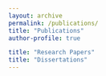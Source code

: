 ```yaml
---
layout: archive
permalink: /publications/
title: "Publications"
author-profile: true

title: "Research Papers"
title: "Dissertations"
---
```

